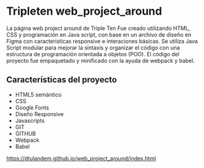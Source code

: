 # Tripleten web_project_around

La página web project around de Triple Ten Fue creado utilizando HTML, CSS y programación en Java script, con base en un archivo de diseño en Figma con caracteristicas responsive e interaciones básicas.
Se utiliza Java Script modular para mejorar la sintaxis y organizar el código con una estructura de programación orientada a objetos (POO).
El código del proyecto fue empaquetado y minificado con la ayuda de webpack y babel.

## Características del proyecto

- HTML5 semántico
- CSS
- Google Fonts
- Diseño Responsive
- Javascripts
- GIT
- GITHUB
- Webpack
- Babel

https://dtulandem.github.io/web_project_around/index.html
